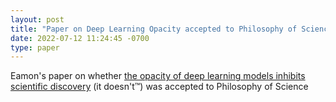 ```yaml
---
layout: post
title: "Paper on Deep Learning Opacity accepted to Philosophy of Science"
date: 2022-07-12 11:24:45 -0700
type: paper
---
```


Eamon's paper on whether [the opacity of deep learning models inhibits scientific discovery](https://arxiv.org/abs/2206.00520) (it doesn't™️) was accepted to Philosophy of Science
